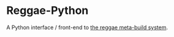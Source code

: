 Reggae-Python
=============

A Python interface / front-end to [the reggae meta-build system](https://github.org/atilaneves/reggae).
